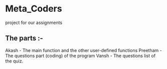 # Meta_Coders
project for our assignments
## The parts :-
Akash - The main function and the other user-defined functions
Preetham - The questions part (coding) of the program
Vansh - The questions list of the quiz.
